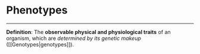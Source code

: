 # Phenotypes
---
**Definition**:
The **observable physical and physiological traits** of an organism, which are *determined by its genetic makeup* ([[Genotypes|genotypes]]).